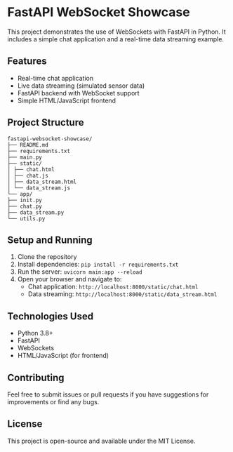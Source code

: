 # FastAPI WebSocket Showcase

This project demonstrates the use of WebSockets with FastAPI in Python. It includes a simple chat application and a real-time data streaming example.

## Features

- Real-time chat application
- Live data streaming (simulated sensor data)
- FastAPI backend with WebSocket support
- Simple HTML/JavaScript frontend

## Project Structure

```
fastapi-websocket-showcase/
├── README.md
├── requirements.txt
├── main.py
├── static/
│ ├── chat.html
│ ├── chat.js
│ ├── data_stream.html
│ └── data_stream.js
└── app/
├── init.py
├── chat.py
├── data_stream.py
└── utils.py
```

## Setup and Running

1. Clone the repository
2. Install dependencies: `pip install -r requirements.txt`
3. Run the server: `uvicorn main:app --reload`
4. Open your browser and navigate to:
   - Chat application: `http://localhost:8000/static/chat.html`
   - Data streaming: `http://localhost:8000/static/data_stream.html`

## Technologies Used

- Python 3.8+
- FastAPI
- WebSockets
- HTML/JavaScript (for frontend)

## Contributing

Feel free to submit issues or pull requests if you have suggestions for improvements or find any bugs.

## License

This project is open-source and available under the MIT License.
